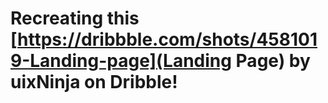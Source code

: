 # Recreating this [https://dribbble.com/shots/4581019-Landing-page](Landing Page) by uixNinja on Dribble!
